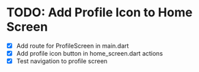 # TODO: Add Profile Icon to Home Screen

- [x] Add route for ProfileScreen in main.dart
- [x] Add profile icon button in home_screen.dart actions
- [x] Test navigation to profile screen
